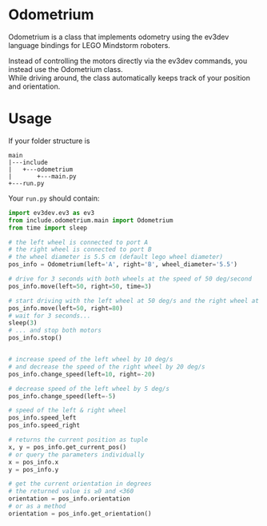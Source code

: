 # Odometrium
Odometrium is a class that implements odometry using the ev3dev language bindings for LEGO Mindstorm roboters.

Instead of controlling the motors directly via the ev3dev commands, you instead use the Odometrium class.  
While driving around, the class automatically keeps track of your position and orientation.

# Usage

If your folder structure is
```
main
|---include
|   +---odometrium
|       +---main.py
+---run.py
```

Your `run.py` should contain:
```python
import ev3dev.ev3 as ev3
from include.odometrium.main import Odometrium
from time import sleep

# the left wheel is connected to port A
# the right wheel is connected to port B
# the wheel diameter is 5.5 cm (default lego wheel diameter)
pos_info = Odometrium(left='A', right='B', wheel_diameter='5.5')

# drive for 3 seconds with both wheels at the speed of 50 deg/second
pos_info.move(left=50, right=50, time=3)

# start driving with the left wheel at 50 deg/s and the right wheel at 80 deg/s
pos_info.move(left=50, right=80)
# wait for 3 seconds...
sleep(3)
# ... and stop both motors
pos_info.stop()


# increase speed of the left wheel by 10 deg/s
# and decrease the speed of the right wheel by 20 deg/s
pos_info.change_speed(left=10, right=-20)

# decrease speed of the left wheel by 5 deg/s
pos_info.change_speed(left=-5)

# speed of the left & right wheel
pos_info.speed_left
pos_info.speed_right

# returns the current position as tuple
x, y = pos_info.get_current_pos()
# or query the parameters individually
x = pos_info.x
y = pos_info.y

# get the current orientation in degrees
# the returned value is ≥0 and <360
orientation = pos_info.orientation
# or as a method
orientation = pos_info.get_orientation()
```